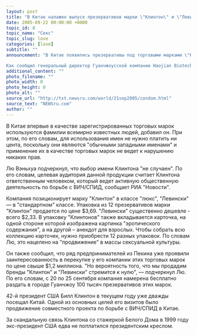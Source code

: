 ```yaml
---
layout: post
title: "В Китае налажен выпуск презервативов марки \"Клинтон\" и \"Левински\""
date: 2005-09-22 00:00:00 +0000
topic_id: 8
topic_name: "Секс"
topic_slug: love
categories: [love]
subtitle: ""
announcement: "В Китае появились презервативы под торговыми марками \"Клинтон\" и \"Левински\", пишет в среду газета China Daily.

Как сообщил генеральный директор Гуанчжоусской компании Haojian Biotech Лю Вэньхуа, компания зарегистрировала имена \"Клинтон\" и \"Левински\" в качестве торговых марок презервативов в конце апреля текущего года."
additional_content: ""
photo_filename: ""
photo_width: 0
photo_height: 0
photo_alt: ""
source_url: "http://txt.newsru.com/world/21sep2005/condom.html"
source_text: "NEWSru.com"
author: ""
---
```

В Китае впервые в качестве зарегистрированных торговых марок используются фамилии всемирно известных людей, добавил он. При этом, по его словам, для использования имен не нужно платить ни цента, поскольку они являются "обычными западными именами" и применение их в качестве торговых марок не ведет к нарушению никаких прав.

Лю Вэньхуа подчеркнул, что выбор имени Клинтона "не случаен". По его словам, целевая аудитория данной продукции считает Клинтона ответственным человеком, который ведет активную общественную деятельность по борьбе с ВИЧ/СПИД, сообщает РИА "Новости".

Компания позиционирует марку "Клинтон" в классе "люкс", "Левински" &mdash; в "стандартном" классе. Упаковка из 12 презервативов марки "Клинтон" продается по цене $3,69. "Левински" существенно дешевле - всего $2,33. В упаковку "Клинтонов" также вкладывается карточка, на одной стороне которой изображена картинка "эротического содержания", а на другой – анекдот для взрослых. Чтобы собрать всю коллекцию карточек, нужно приобрести 12 разных упаковок. По словам Лю, это нацелено на "продвижение" в массы сексуальной культуры.

Он также сообщил, что ряд предпринимателей из Пекина уже проявили заинтересованность в перекупке у его компании этих торговых марок по цене свыше $1,2 миллиона. "Но вероятность того, что мы продадим бренды "Клинтон" и "Левински" стремится к нулю", &mdash; подчеркнул Лю. По его словам, с 20 по 25 сентября компания намерена бесплатно раздать в городе Гуанчжоу 100 тысяч презервативов этих марок.

42-й президент США Билл Клинтон в текущем году уже дважды посещал Китай. Одной из основных целей его визитов было продвижение совместного проекта по борьбе с ВИЧ/СПИД в Китае.

За скандальную связь Клинтона со стажеркой Белого Дома в 1999 году экс-президент США едва не поплатился президентским креслом.

